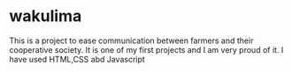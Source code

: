 # wakulima
This is a project to ease communication between farmers and their cooperative society.
It is one of my first projects and I am very proud of it.
I have used HTML,CSS abd Javascript
